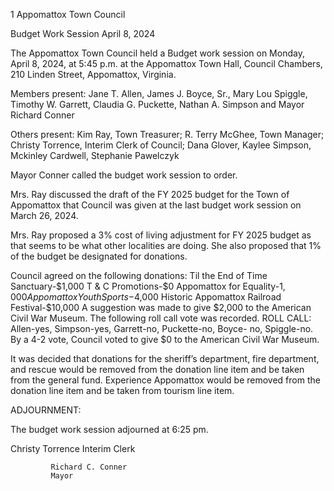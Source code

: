 1  Appomattox Town Council

Budget Work Session
April 8, 2024

The Appomattox Town Council held a Budget work session on Monday, April 8, 2024, at 5:45
p.m. at the Appomattox Town Hall, Council Chambers, 210 Linden Street, Appomattox,
Virginia.

Members present: Jane T. Allen, James J. Boyce, Sr., Mary Lou Spiggle, Timothy W. Garrett,
Claudia G. Puckette, Nathan A. Simpson and Mayor Richard Conner

Others present: Kim Ray, Town Treasurer; R. Terry McGhee, Town Manager; Christy Torrence,
Interim Clerk of Council; Dana Glover, Kaylee Simpson, Mckinley Cardwell, Stephanie
Pawelczyk

Mayor Conner called the budget work session to order.

Mrs. Ray discussed the draft of the FY 2025 budget for the Town of Appomattox that Council
was given at the last budget work session on March 26, 2024.

Mrs. Ray proposed a 3% cost of living adjustment for FY 2025 budget as that seems to be what
other localities are doing. She also proposed that 1% of the budget be designated for donations.

Council agreed on the following donations:
Til the End of Time Sanctuary-$1,000
T & C Promotions-$0
Appomattox for Equality-$1,000
Appomattox Youth Sports-$4,000
Historic Appomattox Railroad Festival-$10,000
A suggestion was made to give $2,000 to the American Civil War Museum. The following roll
call vote was recorded. ROLL CALL: Allen-yes, Simpson-yes, Garrett-no, Puckette-no, Boyce-
no, Spiggle-no. By a 4-2 vote, Council voted to give $0 to the American Civil War Museum.

It was decided that donations for the sheriff’s department, fire department, and rescue would be
removed from the donation line item and be taken from the general fund. Experience
Appomattox would be removed from the donation line item and be taken from tourism line item.

ADJOURNMENT:

The budget work session adjourned at 6:25 pm.

Christy Torrence
Interim Clerk

             Richard C. Conner
             Mayor

